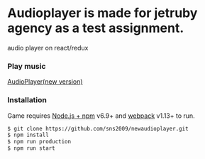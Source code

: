 # Audioplayer is made for jetruby agency as a test assignment.
audio player on react/redux

### Play music
[AudioPlayer(new version)](http://audioplayer.zzz.com.ua/new/)

### Installation

Game requires [Node.js + npm](https://nodejs.org/) v6.9+ and [webpack](https://webpack.github.io/) v1.13+ to run.

```sh
$ git clone https://github.com/sns2009/newaudioplayer.git
$ npm install
$ npm run production
$ npm run start
```